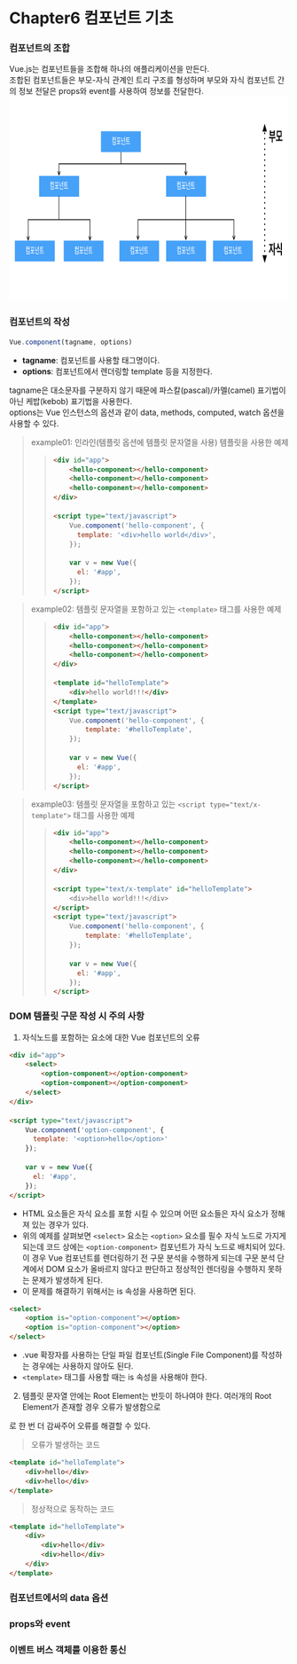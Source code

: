 # Chapter6 컴포넌트 기초


### 컴포넌트의 조합
Vue.js는 컴포넌트들을 조합해 하나의 애플리케이션을 만든다.<br>
조합된 컴포넌트들은 부모-자식 관계인 트리 구조를 형성하며
부모와 자식 컴포넌트 간의 정보 전달은 props와 event를 사용하여 정보를 전달한다.
<img src="../img/component_struct.png" width="900px" height="368px"></img>


### 컴포넌트의 작성
~~~javascript
Vue.component(tagname, options)
~~~
* __tagname__: 컴포넌트를 사용할 태그명이다.
* __options__: 컴포넌트에서 렌더링할 template 등을 지정한다.

tagname은 대소문자를 구분하지 않기 때문에 파스칼(pascal)/카멜(camel) 표기법이 아닌 케밥(kebob) 표기법을 사용한다.<br>
options는 Vue 인스턴스의 옵션과 같이 data, methods, computed, watch 옵션을 사용할 수 있다.

> example01: 인라인(템플릿 옵션에 템플릿 문자열을 사용) 템플릿을 사용한 예제
>> ~~~html
>> <div id="app">
>>     <hello-component></hello-component>
>>     <hello-component></hello-component>
>>     <hello-component></hello-component>
>> </div>
>>
>> <script type="text/javascript">
>>     Vue.component('hello-component', {
>>       template: '<div>hello world</div>',
>>     });
>>
>>     var v = new Vue({
>>       el: '#app',
>>     });
>> </script>
>> ~~~

> example02: 템플릿 문자열을 포함하고 있는 ```<template>``` 태그를 사용한 예제
>> ~~~html
>> <div id="app">
>>     <hello-component></hello-component>
>>     <hello-component></hello-component>
>>     <hello-component></hello-component>
>> </div>
>>
>> <template id="helloTemplate">
>>     <div>hello world!!!</div>
>> </template>
>> <script type="text/javascript">
>>     Vue.component('hello-component', {
>>         template: '#helloTemplate',
>>     });
>>
>>     var v = new Vue({
>>       el: '#app',
>>     });
>> </script>
>> ~~~

> example03: 템플릿 문자열을 포함하고 있는 ```<script type="text/x-template">``` 태그를 사용한 예제
>> ~~~html
>> <div id="app">
>>     <hello-component></hello-component>
>>     <hello-component></hello-component>
>>     <hello-component></hello-component>
>> </div>
>>
>> <script type="text/x-template" id="helloTemplate">
>>     <div>hello world!!!</div>
>> </script>
>> <script type="text/javascript">
>>     Vue.component('hello-component', {
>>         template: '#helloTemplate',
>>     });
>>
>>     var v = new Vue({
>>       el: '#app',
>>     });
>> </script>
>> ~~~


### DOM 템플릿 구문 작성 시 주의 사항
1. 자식노드를 포함하는 요소에 대한 Vue 컴포넌트의 오류
~~~html
<div id="app">
    <select>
        <option-component></option-component>
        <option-component></option-component>
    </select>
</div>

<script type="text/javascript">
    Vue.component('option-component', {
      template: '<option>hello</option>'
    });

    var v = new Vue({
      el: '#app',
    });
</script>
~~~
  - HTML 요소들은 자식 요소를 포함 시킬 수 있으며 어떤 요소들은 자식 요소가 정해져 있는 경우가 있다.
  - 위의 예제를 살펴보면 ```<select>``` 요소는 ```<option>``` 요소를 필수 자식 노드로 가지게 되는데
코드 상에는 ```<option-component>``` 컴포넌트가 자식 노드로 배치되어 있다.
이 경우 Vue 컴포넌트를 렌더링하기 전 구문 분석을 수행하게 되는데 구문 분석 단계에서 DOM 요소가 올바르지 않다고 판단하고
정상적인 렌더링을 수행하지 못하는 문제가 발생하게 된다.
  - 이 문제를 해결하기 위해서는 is 속성을 사용하면 된다.
~~~html
<select>
    <option is="option-component"></option>
    <option is="option-component"></option>
</select>
~~~
  - .vue 확장자를 사용하는 단일 파일 컴포넌트(Single File Component)를 작성하는 경우에는 사용하지 않아도 된다.
  - ```<template>``` 태그를 사용할 때는 is 속성을 사용해야 한다.


2. 템플릿 문자열 안에는 Root Element는 반듯이 하나여야 한다. 여러개의 Root Element가 존재할 경우 오류가 발생함으로
<div>로 한 번 더 감싸주어 오류를 해결할 수 있다.

> 오류가 발생하는 코드
~~~html
<template id="helloTemplate">
    <div>hello</div>
    <div>hello</div>
</template>
~~~

> 정상적으로 동작하는 코드
~~~html
<template id="helloTemplate">
    <div>
        <div>hello</div>
        <div>hello</div>
    </div>
</template>
~~~


### 컴포넌트에서의 data 옵션

### props와 event

### 이벤트 버스 객체를 이용한 통신
